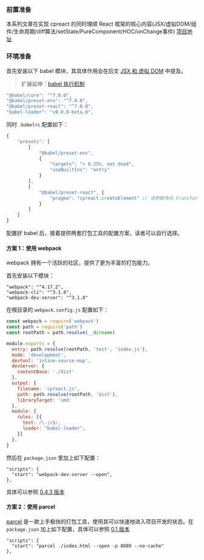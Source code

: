 ### 前置准备

本系列文章在实现 cpreact 的同时理顺 React 框架的核心内容(JSX/虚拟DOM/组件/生命周期/diff算法/setState/PureComponent/HOC/onChange事件) [项目地址](https://github.com/MuYunyun/cpreact)

### 环境准备

首先安装以下 babel 模块，其具体作用会在后文 [JSX 和 虚拟 DOM](https://github.com/MuYunyun/blog/blob/master/从0到1实现React/1.JSX和虚拟DOM.md) 中提及。

> 扩展延伸：[babel 执行机制](https://github.com/MuYunyun/blog/blob/master/BasicSkill/番外篇/babel执行机制.md)

```js
"@babel/core": "^7.0.0",
"@babel/preset-env": "^7.0.0",
"@babel/preset-react": "^7.0.0",
"babel-loader": "v8.0.0-beta.0",
```

同时 `.babelrc` 配置如下：

```js
{
	"presets": [
		[
			"@babel/preset-env",
			{
				"targets": "> 0.25%, not dead",
				"useBuiltIns": "entry"
			}
		],
		[
			"@babel/preset-react", {
				"pragma": "cpreact.createElement" // 该参数传向 transform-react-jsx 插件，是前置的一个核心，后文有解释为什么使用 cpreact.createElement
			}
		]
	]
}
```


配置好 babel 后，接着提供两套打包工具的配置方案，读者可以自行选择。

#### 方案 1：使用 webpack

webpack 拥有一个活跃的社区，提供了更为丰富的打包能力。

首先安装以下模块：

```
"webpack": "^4.17.2",
"webpack-cli": "^3.1.0",
"webpack-dev-server": "^3.1.8"
```

在根目录的 `webpack.config.js` 配置如下：

```js
const webpack = require('webpack')
const path = require('path')
const rootPath = path.resolve(__dirname)

module.exports = {
  entry: path.resolve(rootPath, 'test', 'index.js'),
  mode: 'development',
  devtool: 'inline-source-map',
  devServer: {
    contentBase: './dist'
  },
  output: {
    filename: 'cpreact.js',
    path: path.resolve(rootPath, 'dist'),
    libraryTarget: 'umd'
  },
  module: {
    rules: [{
      test: /\.js$/,
      loader: "babel-loader",
    }]
  },
}
```

然后在 `package.json` 里加上如下配置：

```
"scripts": {
  "start": "webpack-dev-server --open",
},
```

具体可以参照 [0.4.3 版本](https://github.com/MuYunyun/cpreact/blob/master/webpack.config.js)

#### 方案 2：使用 parcel

[parcel](https://parceljs.org/getting_started.html) 是一款上手极快的打包工具，使用其可以快速地进入项目开发的状态。在 `package.json` 加上如下配置，具体可以参照 [0.1 版本](https://github.com/MuYunyun/cpreact/blob/0.1/package.json)

```
"scripts": {
  "start": "parcel ./index.html --open -p 8080 --no-cache"
},
```